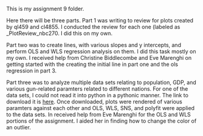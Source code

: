 This is my assignment 9 folder. 

Here there will be three parts. Part 1 was writing to review for plots created by ql459 and cl4855. I conducted the review for each one
(labeled as <github handle>_PlotReview_nbc270. I did this on my own.

Part two was to create lines, with various slopes and y intercepts, and perform OLS and WLS regression analysis on them. I did this task 
mostly on my own. I received help from Christine Biddlecombe and Eve Marenghi on getting started with the creating the initial line in 
part one and the ols regression in part 3. 

Part three was to analyze multiple data sets relating to population, GDP, and various gun-related paramters related to different nations. 
For one of the data sets, I could not read it into python in a pythonic manner.
The link to download it is [here](https://datawrapper.dwcdn.net/pvLFI/6/).
Once downloaded, plots were rendered of various paramters against each other and OLS, WLS, SNS, and polyfit were applied to the data sets.
In received help from Eve Marenghi for the OLS and WLS portions of the assignment. I aided her in finding how to change the color of an
outlier. 

